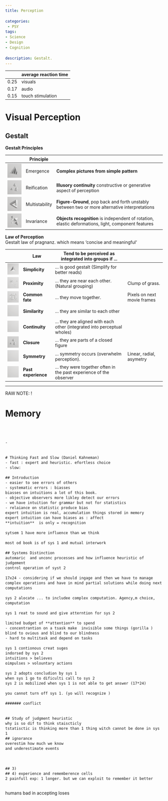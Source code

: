 ```yaml
---
title: Perception

categories:
 - PSY
tags:
- Science
- Design
- Cognition

description: Gestalt.
---
```



| | average reaction time |
|---|---|
0.25 | visuals
0.17 | audio
0.15 | touch stimulation




# Visual Perception

## Gestalt



**Gestalt Principles**

| |Principle |   |
| - | - |- |
![](/src/gestalt/emergencesmall.png) |Emergence | **Complex pictures from simple pattern**
![](/src/gestalt/reificationsmall.png) |Reification |  **Illusory continuity** constructive or generative aspect of perception
![](/src/gestalt/multistabilitysmall.png) |Multistability | **Figure-Ground**,  pop back and forth unstably between two or more alternative interpretations     
![](/src/gestalt/invariancesmall.png) |Invariance | **Objects recognition** is  independent of rotation, elastic deformations, light, component features



**Law of Perception**  
Gestalt law of pragnanz. which means ‘concise and meaningful‘

||Law |Tend to be perceived as integrated into groups if ... |  |
| - | - | - |- |
![](/src/gestalt/simplicitysmall.png)|**Simplicity** | ... is good gestalt  (Simplify for better reads)
![](/src/gestalt/proximsmall.png)|**Proximity** | ... they are near each other. (Natural grouping) | Clump of grass.
![](/src/gestalt/commonsmall.png)|**Common fate**  |... they move together. | Pixels on next movie frames
  ![](/src/gestalt/empty.png) | **Similarity** |  ... they are similar to each other
 ![](/src/gestalt/empty.png)  | **Continuity**|  ... they are aligned with each other (integrated into perceptual wholes)
![](/src/gestalt/reificationsmall.png) | **Closure**|  ... they are parts of a closed figure
 ![](/src/gestalt/empty.png)  | **Symmetry**| ... symmetry occurs (overwhelm perception). | Linear, radial, asymetry
 ![](/src/gestalt/empty.png)  | **Past experience** | ... they were together often in the past experience of the observer |


---



RAW NOTE: !



# Memory

```



-


# Thinking Fast and Slow (Daniel Kahneman)
- fast : expert and heuristic. efortless choice
- slow:

## Introduction
- easier to see errors of others
- systematic errors : biasses
biasses on intuitions a lot of this book.
- objective observers more likley detect our errors
- we have intuition for grammar but not for statistics
- relaiance on statistic produce bias
expert intuition is real, accumulation things stored in memory
expert intuition can have biases as : affect
**intuition**  is only = recognition

sytsem 1 have more influence than we think

most od book is of sys 1 and mutual interwork

## Systems Distinction
automaric  and unconc processes and how influence heuristic of judgement
control operation of syst 2

17x24 - considering if we should ingage and then we have to manage complex operations and have in mind partial solutions while doing next computations

sys 2 alocate ... to includee complex computation. Agency,m choice, computation

sys 1 reat to sound and give atterntion for sys 2

limited budget of **attention** to spend
- concentrantion on a tsask make  invisible some things (gorilla ) blind to ovious and blind to our blindness
- hard to multitask and depend on tasks

sys 1 contionous creat suges
indorsed by sys 2
intuitions > believes  
oimpulses > volountary actions

sys 2 adopts concludion by sys 1
when sys 1 go to dificulti call to sys 2
sys 2 is mobilized when sys 1 is not able to get answer (17*24)

you cannot turn off sys 1. (yo will recognize )

####### conflict


## Study of judgment heuristic
why is so dif to think staiscticly
tstatisctic is thinking more than 1 thing witch cannot be done in sys 1
## ignorance
overestim how much we know
and underestimate events



## 3)
## 4) experience and rememberence cells
2 painfull exp: 1 longer. but we can exploit to remember it better


```
humans bad in accepting loses
